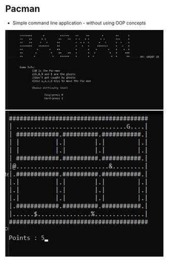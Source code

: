 # Pacman
* Simple command line application - without using OOP concepts

<img src="img/front.png" width="500" >

<img src="img/gameplay.png" width="500" >
